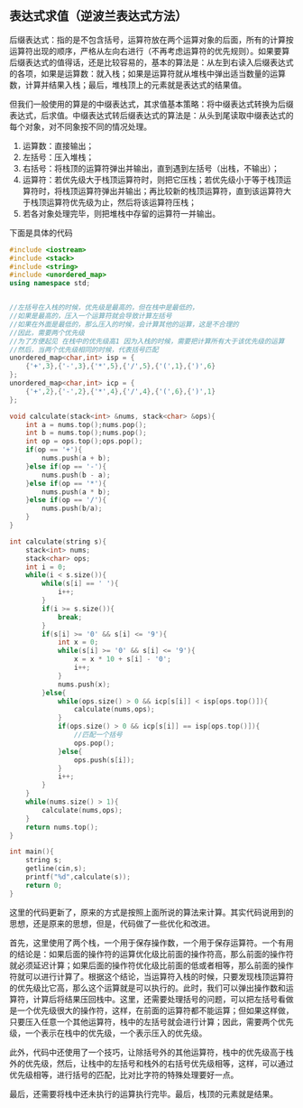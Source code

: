 ## 表达式求值（逆波兰表达式方法）

后缀表达式：指的是不包含括号，运算符放在两个运算对象的后面，所有的计算按运算符出现的顺序，严格从左向右进行（不再考虑运算符的优先规则）。如果要算后缀表达式的值得话，还是比较容易的，基本的算法是：从左到右读入后缀表达式的各项，如果是运算数：就入栈；如果是运算符就从堆栈中弹出适当数量的运算数，计算并结果入栈；最后，堆栈顶上的元素就是表达式的结果值。

但我们一般使用的算是的中缀表达式，其求值基本策略：将中缀表达式转换为后缀表达式，后求值。中缀表达式转后缀表达式的算法是：从头到尾读取中缀表达式的每个对象，对不同象按不同的情况处理。

1. 运算数：直接输出；
2. 左括号：压入堆栈；
3. 右括号：将栈顶的运算符弹出并输出，直到遇到左括号（出栈，不输出）；
4. 运算符：若优先级大于栈顶运算符时，则把它压栈；若优先级小于等于栈顶运算符时，将栈顶运算符弹出并输出；再比较新的栈顶运算符，直到该运算符大于栈顶运算符优先级为止，然后将该运算符压栈；
5. 若各对象处理完毕，则把堆栈中存留的运算符一并输出。

下面是具体的代码

```cpp
#include <iostream>
#include <stack>
#include <string>
#include <unordered_map>
using namespace std;


//左括号在入栈的时候，优先级是最高的，但在栈中是最低的，
//如果是最高的，压入一个运算符就会导致计算左括号
//如果在外面是最低的，那么压入的时候，会计算其他的运算，这是不合理的
//因此，需要两个优先级
//为了方便起见 在栈中的优先级高1 因为入栈的时候，需要把计算所有大于该优先级的运算
//然后，当两个优先级相同的时候，代表括号匹配
unordered_map<char,int> isp = {
    {'+',3},{'-',3},{'*',5},{'/',5},{'(',1},{')',6}
};
unordered_map<char,int> icp = {
    {'+',2},{'-',2},{'*',4},{'/',4},{'(',6},{')',1}
};

void calculate(stack<int> &nums, stack<char> &ops){
    int a = nums.top();nums.pop();
    int b = nums.top();nums.pop();
    int op = ops.top();ops.pop();
    if(op == '+'){
        nums.push(a + b);
    }else if(op == '-'){
        nums.push(b - a);
    }else if(op == '*'){
        nums.push(a * b);
    }else if(op == '/'){
        nums.push(b/a);
    }
}

int calculate(string s){
    stack<int> nums;
    stack<char> ops;
    int i = 0;
    while(i < s.size()){
        while(s[i] == ' '){
            i++;
        }
        if(i >= s.size()){
            break;
        }
        if(s[i] >= '0' && s[i] <= '9'){
            int x = 0;
            while(s[i] >= '0' && s[i] <= '9'){
                x = x * 10 + s[i] - '0';
                i++;
            }
            nums.push(x);
        }else{
            while(ops.size() > 0 && icp[s[i]] < isp[ops.top()]){
                calculate(nums,ops);
            }
            if(ops.size() > 0 && icp[s[i]] == isp[ops.top()]){
                //匹配一个括号
                ops.pop();
            }else{
                ops.push(s[i]);
            }
            i++;
        }
    }
    while(nums.size() > 1){
        calculate(nums,ops);
    }
    return nums.top();
}

int main(){
    string s;
    getline(cin,s);
    printf("%d",calculate(s));
    return 0;
}
```

这里的代码更新了，原来的方式是按照上面所说的算法来计算。其实代码说用到的思想，还是原来的思想，但是，代码做了一些优化和改进。

首先，这里使用了两个栈，一个用于保存操作数，一个用于保存运算符。一个有用的结论是：如果后面的操作符的运算优化级比前面的操作符高，那么前面的操作符就必须延迟计算；如果后面的操作符优化级比前面的低或者相等，那么前面的操作符就可以进行计算了。根据这个结论，当运算符入栈的时候，只要发现栈顶运算符的优先级比它高，那么这个运算就是可以执行的。此时，我们可以弹出操作数和运算符，计算后将结果压回栈中。这里，还需要处理括号的问题，可以把左括号看做是一个优先级很大的操作符，这样，在前面的运算符都不能运算；但如果这样做，只要压入任意一个其他运算符，栈中的左括号就会进行计算；因此，需要两个优先级，一个表示在栈中的优先级，一个表示压入的优先级。

此外，代码中还使用了一个技巧，让除括号外的其他运算符，栈中的优先级高于栈外的优先级，然后，让栈中的左括号和栈外的右括号优先级相等，这样，可以通过优先级相等，进行括号的匹配，比对比字符的特殊处理要好一点。

最后，还需要将栈中还未执行的运算执行完毕。最后，栈顶的元素就是结果。